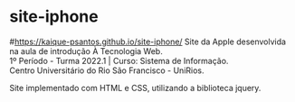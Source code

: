 # site-iphone

#https://kaique-psantos.github.io/site-iphone/
Site da Apple desenvolvida na aula de introdução À Tecnologia Web.<br>
1º Período - Turma 2022.1 | Curso: Sistema de Informação.<br>
Centro Universitário do Rio São Francisco - UniRios.<br>

Site implementado com HTML e CSS, utilizando a biblioteca jquery.<br>

